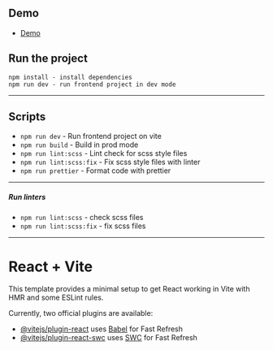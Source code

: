 ## Demo
- [Demo](https://mtc-home-kitchens.vercel.app/)

## Run the project

```
npm install - install dependencies
npm run dev - run frontend project in dev mode
```

---

## Scripts

- `npm run dev` - Run frontend project on vite
- `npm run build` - Build in prod mode
- `npm run lint:scss` - Lint check for scss style files
- `npm run lint:scss:fix` - Fix scss style files with linter
- `npm run prettier` - Format code with prettier

---

##### Run linters

- `npm run lint:scss` - check scss files
- `npm run lint:scss:fix` - fix scss files

---

# React + Vite

This template provides a minimal setup to get React working in Vite with HMR and some ESLint rules.

Currently, two official plugins are available:

- [@vitejs/plugin-react](https://github.com/vitejs/vite-plugin-react/blob/main/packages/plugin-react/README.md) uses [Babel](https://babeljs.io/) for Fast Refresh
- [@vitejs/plugin-react-swc](https://github.com/vitejs/vite-plugin-react-swc) uses [SWC](https://swc.rs/) for Fast Refresh
